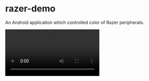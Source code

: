 # razer-demo
An Android application which controlled color of Razer peripherals.

![Demo](/demo.MOV)
